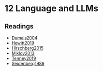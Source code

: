 # 12 Language and LLMs

## Readings

- <a href="https://princetonuniversity.github.io/NEU-PSY-502/_static/pdf/Class%2012/Dumais2004.pdf" download>Dumais2004</a>
- <a href="https://princetonuniversity.github.io/NEU-PSY-502/_static/pdf/Class%2012/Hewitt2019.pdf" download>Hewitt2019</a>
- <a href="https://princetonuniversity.github.io/NEU-PSY-502/_static/pdf/Class%2012/Hirschberg2015.pdf" download>Hirschberg2015</a>
- <a href="https://princetonuniversity.github.io/NEU-PSY-502/_static/pdf/Class%2012/Miklov2013.pdf" download>Miklov2013</a>
- <a href="https://princetonuniversity.github.io/NEU-PSY-502/_static/pdf/Class%2012/Tenney2019.pdf" download>Tenney2019</a>
- <a href="https://princetonuniversity.github.io/NEU-PSY-502/_static/pdf/Class%2012/Seidenberg1989.pdf" download>Seidenberg1989</a>

